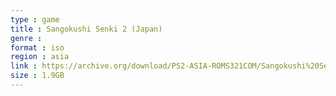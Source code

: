 ```yaml
---
type : game
title : Sangokushi Senki 2 (Japan)
genre : 
format : iso
region : asia
link : https://archive.org/download/PS2-ASIA-ROMS321COM/Sangokushi%20Senki%202%20%28Japan%29.7z
size : 1.9GB
---
```

